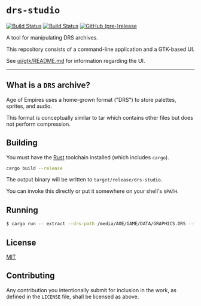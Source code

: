 # `drs-studio`

[![Build Status](https://travis-ci.org/ChariotEngine/drs-studio.svg?branch=master)](https://travis-ci.org/ChariotEngine/drs-studio) [![Build Status](https://ci.appveyor.com/api/projects/status/github/ChariotEngine/drs-studio?branch=master&svg=true)](https://ci.appveyor.com/project/ChariotEngine/drs-studio) [![GitHub (pre-)release](https://img.shields.io/github/release/ChariotEngine/drs-studio/all.svg)](https://github.com/ChariotEngine/drs-studio/releases)

A tool for manipulating DRS archives.

This repository consists of a command-line application and a GTK-based UI.

See [ui/gtk/README.md](./ui/gtk/README.md) for information regarding the UI.

---

## What is a `DRS` archive?

Age of Empires uses a home-grown format ("DRS") to store palettes, sprites, and audio.

This format is conceptually similar to tar which contains other files but does not perform compression.

## Building

You must have the [Rust](https://rust-lang.org) toolchain installed (which includes `cargo`).

```sh
cargo build --release
```

The output binary will be written to `target/release/drs-studio`.

You can invoke this directly or put it somewhere on your shell's `$PATH`.

## Running

```sh
$ cargo run -- extract --drs-path /media/AOE/GAME/DATA/GRAPHICS.DRS --file-names 00412.slp
```

## License

[MIT](LICENSE)

## Contributing

Any contribution you intentionally submit for inclusion in the work, as defined
in the `LICENSE` file, shall be licensed as above.

